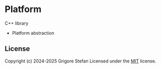 # Platform

C++ library
- Platform abstraction

## License

Copyright (c) 2024-2025 Grigore Stefan
Licensed under the [MIT](LICENSE) license.
